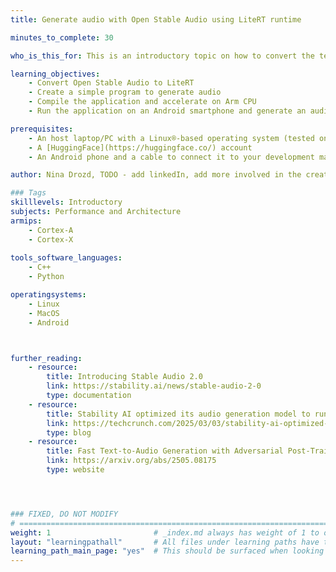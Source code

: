 ```yaml
---
title: Generate audio with Open Stable Audio using LiteRT runtime

minutes_to_complete: 30

who_is_this_for: This is an introductory topic on how to convert the text-to-audio model Open Stable Audio to LiteRT (Lite Runtime) and deploying it on an Android device.

learning_objectives:
    - Convert Open Stable Audio to LiteRT
    - Create a simple program to generate audio
    - Compile the application and accelerate on Arm CPU
    - Run the application on an Android smartphone and generate an audio snippet

prerequisites:
    - An host laptop/PC with a Linux®-based operating system (tested on Ubuntu 20.04.4 LTS with x86_64) or with macOS.
    - A [HuggingFace](https://huggingface.co/) account
    - An Android phone and a cable to connect it to your development machine

author: Nina Drozd, TODO - add linkedIn, add more involved in the creation?

### Tags
skilllevels: Introductory
subjects: Performance and Architecture
armips:
    - Cortex-A
    - Cortex-X
    
tools_software_languages:
    - C++
    - Python

operatingsystems:
    - Linux
    - MacOS
    - Android



further_reading:
    - resource:
        title: Introducing Stable Audio 2.0
        link: https://stability.ai/news/stable-audio-2-0
        type: documentation
    - resource:
        title: Stability AI optimized its audio generation model to run on Arm chips
        link: https://techcrunch.com/2025/03/03/stability-ai-optimized-its-audio-generation-model-to-run-on-arm-chips/
        type: blog
    - resource:
        title: Fast Text-to-Audio Generation with Adversarial Post-Training 
        link: https://arxiv.org/abs/2505.08175
        type: website




### FIXED, DO NOT MODIFY
# ================================================================================
weight: 1                       # _index.md always has weight of 1 to order correctly
layout: "learningpathall"       # All files under learning paths have this same wrapper
learning_path_main_page: "yes"  # This should be surfaced when looking for related content. Only set for _index.md of learning path content.
---
```

